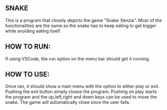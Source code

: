 ## SNAKE

This is a program that closely depicts the game "Snake Xenzia". Most of the functionalities are the same as the snake has to keep eating to get bigger while avoiding eating itself. 

## HOW TO RUN:

If using VSCode, the run option on the menu bar should get it running.

## HOW TO USE:
Once ran, it should show a main menu with the option to either play or exit. Pushing the exit button simply closes the program. Pushing on play starts the program and the up,left,right and down keys can be used to move the snake. The game will automatically close once the user fails.
